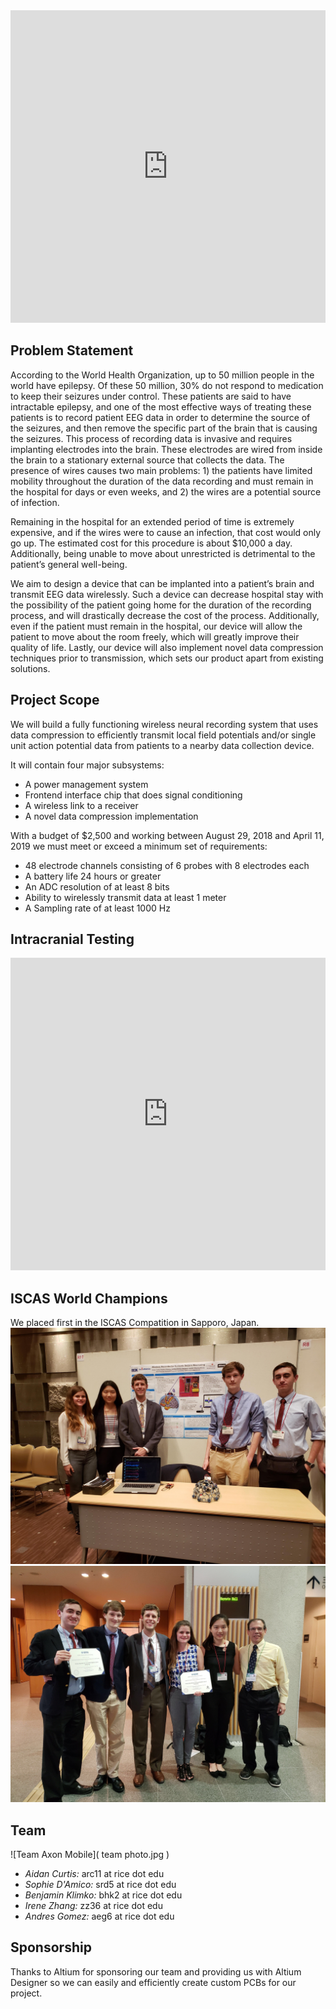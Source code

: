 <iframe style="width: 100%" height = "500" src="https://www.youtube.com/embed/SluLUA3ErF0" frameborder="0" allow="accelerometer; autoplay; encrypted-media; gyroscope; picture-in-picture" allowfullscreen></iframe>


## Problem Statement
According to the World Health Organization, up to 50 million people in the world have epilepsy. Of these 50 million, 30% do not respond to medication to keep their seizures under control. These patients are said to have intractable epilepsy, and one of the most effective ways of treating these patients is to record patient EEG data in order to determine the source of the seizures, and then remove the specific part of the brain that is causing the seizures. This process of recording data is invasive and requires implanting electrodes into the brain. These electrodes are wired from inside the brain to a stationary external source that collects the data. The presence of wires causes two main problems: 1) the patients have limited mobility throughout the duration of the data recording and must remain in the hospital for days or even weeks, and 2) the wires are a potential source of infection.

Remaining in the hospital for an extended period of time is extremely expensive, and if the wires were to cause an infection, that cost would only go up. The estimated cost for this procedure is about $10,000 a day. Additionally, being unable to move about unrestricted is detrimental to the patient’s general well-being.

We aim to design a device that can be implanted into a patient’s brain and transmit EEG data wirelessly. Such a device can decrease hospital stay with the possibility of the patient going home for the duration of the recording process, and will drastically decrease the cost of the process. Additionally, even if the patient must remain in the hospital, our device will allow the patient to move about the room freely, which will greatly improve their quality of life. Lastly, our device will also implement novel data compression techniques prior to transmission, which sets our product apart from existing solutions.

## Project Scope
We will build a fully functioning wireless neural recording system that uses data compression to efficiently transmit local field potentials and/or single unit action potential data from patients to a nearby data collection device.

It will contain four major subsystems:
- A power management system
- Frontend interface chip that does signal conditioning
- A wireless link to a receiver
- A novel data compression implementation

With a budget of $2,500 and working between August 29, 2018 and April 11, 2019 we must meet or exceed a minimum set of requirements:
- 48 electrode channels consisting of 6 probes with 8 electrodes each
- A battery life 24 hours or greater
- An ADC resolution of at least 8 bits
- Ability to wirelessly transmit data at least 1 meter
- A Sampling rate of at least 1000 Hz

## Intracranial Testing
<iframe style="width: 100%" height = "500" src="https://www.youtube.com/embed/LJeJShj3aGc" frameborder="0" allow="accelerometer; autoplay; encrypted-media; gyroscope; picture-in-picture" allowfullscreen></iframe>

## ISCAS World Champions
We placed first in the ISCAS Compatition in Sapporo, Japan.
![ISCAS Award]( iscas_poster.jpg )
![ISCAS Poster]( iscas.jpg )

## Team
![Team Axon Mobile]( team photo.jpg )
- *Aidan Curtis:* arc11 at rice dot edu
- *Sophie D'Amico:* srd5 at rice dot edu
- *Benjamin Klimko:* bhk2 at rice dot edu
- *Irene Zhang:* zz36 at rice dot edu
- *Andres Gomez:* aeg6 at rice dot edu

## Sponsorship
Thanks to Altium for sponsoring our team and providing us with Altium Designer so we can easily and efficiently create custom PCBs for our project.

